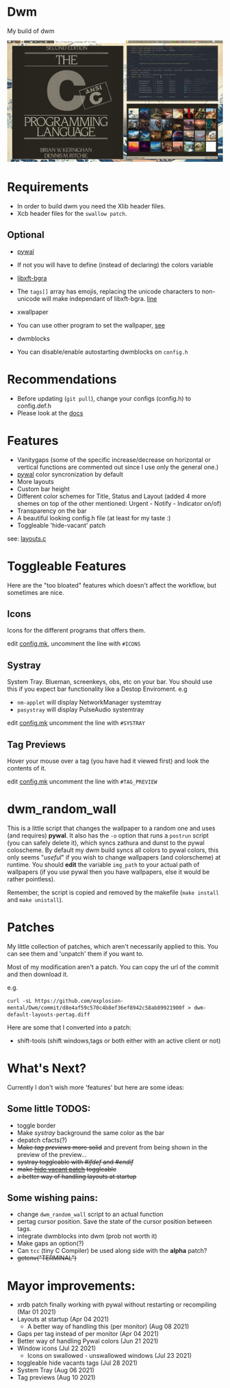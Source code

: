 # Dwm
My build of dwm

![Image](rice.gif "dwm")

# Requirements
- In order to build dwm you need the Xlib header files.
- Xcb header files for the `swallow patch`.
## Optional
- [pywal](https://github.com/dylanaraps/pywal)
 + If not you will have to define (instead of declaring) the colors variable
- [libxft-bgra](https://github.com/uditkarode/libxft-bgra)
 + The `tags[]` array has emojis, replacing the unicode characters to
   non-unicode will make independant of libxft-bgra.
   [line](https://github.com/explosion-mental/Dwm/blob/410c01096547f3400d9afad7a091e3cb8c11397e/config.h#L63)
- xwallpaper
 + You can use other program to set the wallpaper,
   [see](https://github.com/explosion-mental/Dwm/blob/main/dwm_random_wall)
- dwmblocks
 + You can disable/enable autostarting dwmblocks on `config.h`

# Recommendations
- Before updating (`git pull`), change your configs (config.h) to config.def.h
- Please look at the [docs](doc.md)

# Features
- Vanitygaps (some of the specific increase/decrease on horizontal or vertical
  functions are commented out since I use only the general one.)
- [pywal](https://github.com/dylanaraps/pywal) color syncronization by default
- More layouts
- Custom bar height
- Different color schemes for Title, Status and Layout (added 4 more shemes on
  top of the other mentioned: Urgent - Notify - Indicator on/of)
- Transparency on the bar
- A beautiful looking config.h file (at least for my taste :)
- Toggleable 'hide-vacant' patch


see: [layouts.c](https://github.com/explosion-mental/Dwm/blob/main/layouts.c)

# Toggleable Features
Here are the "too bloated" features which doesn't affect the workflow, but
sometimes are nice.

## Icons
Icons for the different programs that offers them.


edit [config.mk](https://github.com/explosion-mental/Dwm/blob/main/config.mk),
uncomment the line with `#ICONS`

## Systray
System Tray. Blueman, screenkeys, obs, etc on your bar. You should use this if
you expect bar functionality like a Destop Enviroment.
e.g
- `nm-applet` will display NetworkManager systemtray
- `pasystray` will display PulseAudio systemtray


edit [config.mk](https://github.com/explosion-mental/Dwm/blob/main/config.mk)
uncomment the line with `#SYSTRAY`

## Tag Previews
Hover your mouse over a tag (you have had it viewed first) and look the contents of it.

edit [config.mk](https://github.com/explosion-mental/Dwm/blob/main/config.mk)
uncomment the line with `#TAG_PREVIEW`

# dwm_random_wall
This is a little script that changes the wallpaper to a random one and uses
(and requires) **pywal**. It also has the `-o` option that runs a `postrun`
script (you can safely delete it), which syncs zathura and dunst to the pywal
coloscheme. By default my dwm build syncs all colors to pywal colors, this only
seems "_useful_" if you wish to change wallpapers (and colorscheme) at runtime.
You should **edit** the variable `img_path` to your actual path of wallpapers
(if you use pywal then you have wallpapers, else it would be rather pointless).

Remember, the script is copied and removed by the makefile (`make install` and
`make unistall`).

# Patches
My little collection of patches, which aren't necessarily applied to this. You
can see them and 'unpatch' them if you want to.

Most of my modification aren't a patch. You can copy the url of the commit and
then download it.

e.g.
```
curl -sL https://github.com/explosion-mental/Dwm/commit/d8e4af59c570c4b8ef36ef8942c58ab89921900f > dwm-default-layouts-pertag.diff
```
Here are some that I converted into a patch:
- shift-tools (shift windows,tags or both either with an active client or not)

# What's Next?
Currently I don't wish more 'features' but here are some ideas:

## Some little TODOS:
- toggle border
- Make _systray_ background the same color as the bar
- depatch cfacts(?)
- <s>Make _tag previews_ more solid</s> and prevent from being shown in the preview of the preview...
- <s>systray toggleable with _#ifdef_ and _#endif_</s>
- <s>make [hide vacant patch](https://dwm.suckless.org/patches/hide_vacant_tags/)
  toggleable</s>
- <s>a better way of handling layouts at startup</s>

## Some wishing pains:
- change `dwm_random_wall` script to an actual function
- pertag cursor position. Save the state of the cursor position between tags.
- integrate dwmblocks into dwm (prob not worth it)
- Make gaps an option(?)
- Can `tcc` (tiny C Compiler) be used along side with the **alpha** patch?
- <s>getenv("TERMINAL")</s>

# Mayor improvements:
- xrdb patch finally working with pywal without restarting or recompiling (Mar
  01 2021)
- Layouts at startup (Apr 04 2021)
	* A better way of handling this (per monitor) (Aug 08 2021)
- Gaps per tag instead of per monitor (Apr 04 2021)
- Better way of handling Pywal colors (Jun 21 2021)
- Window icons (Jul 22 2021)
	* Icons on swallowed - unswallowed windows (Jul 23 2021)
- toggleable hide vacants tags (Jul 28 2021)
- System Tray (Aug 06 2021)
- Tag previews (Aug 10 2021)
